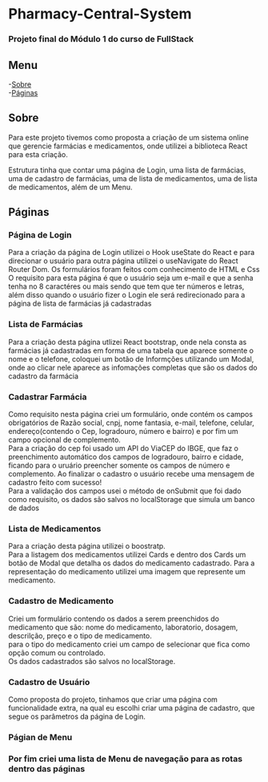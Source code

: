 # Pharmacy-Central-System

<h3> Projeto final do Módulo 1 do curso de FullStack</h3>

## Menu

-[Sobre](#Sobre) </br>
-[Páginas](#Páginas) </br>

## Sobre

<P>Para este projeto tivemos como proposta a criação de um sistema online que gerencie
farmácias e medicamentos, onde utilizei a biblioteca React para esta criação.</p>


<p> Estrutura tinha que contar uma página de Login, uma lista de farmácias, uma de cadastro de farmácias, 
uma de lista de medicamentos, uma de lista de medicamentos, além de um Menu.</p>

## Páginas

<h3> Página de Login</h3>
<p> Para a criação da página de Login utilizei o Hook useState do React e para direcionar o usuário para outra página
utilizei o useNavigate do React Router Dom. Os formulários foram feitos com conhecimento de HTML e Css</br>
O requisito para esta página é que o usuário seja um e-mail e que a senha tenha no 8 caractéres ou mais sendo 
que tem que ter números e letras, além disso quando o usuário fizer o Login ele será redirecionado para a página 
de lista de farmácias já cadastradas </p>

<h3>Lista de Farmácias</h3>
<p> Para a criação desta página utlizei React bootstrap, onde nela consta as farmácias já cadastradas
em forma de uma tabela que aparece somente o nome e o telefone, coloquei um botão de Informções utilizando um Modal, onde 
ao clicar nele aparece as infomações completas que são os dados do cadastro da farmácia</p>

<h3> Cadastrar Farmácia </h3>
<p> Como requisito nesta página criei um formulário, onde contém os campos obrigatórios de Razão social, cnpj, nome fantasia, e-mail, telefone,
celular, endereço(contendo o Cep, logradouro, número e bairro) e por fim um campo opcional de complemento. </br>
Para a criação do cep foi usado um API do ViaCEP do IBGE, que faz o preenchimento automático dos campos de logradouro, bairro e cidade, ficando 
para o uruário preencher somente os campos de número e complemento. Ao finalizar o cadastro o usuário recebe uma mensagem de cadastro feito com sucesso! </br>
Para a validação dos campos usei o método de onSubmit que foi dado como requisito, os dados são salvos no localStorage que simula um banco de dados</p>

<h3> Lista de Medicamentos</h3>
<p> Para a criação desta página utilizei o boostratp. </br>
Para a listagem dos medicamentos utilizei Cards e dentro dos Cards um botão de Modal que detalha os dados do medicamento cadastrado.
Para a representação do medicamento utilizei uma imagem que represente um medicamento.</p>

<h3> Cadastro de Medicamento</h3>
<p> Criei um formulário contendo os dados a serem preenchidos do medicamento que são: nome do medicamento, laboratorio, dosagem, descrilção, preço e o tipo de medicamento. </br>
para o tipo do medicamento criei um campo de selecionar que fica como opção comum ou controlado. </br>
Os dados cadastrados são salvos no localStorage.</p>

<h3> Cadastro de Usuário</h3>
<p>Como proposta do projeto, tinhamos que criar uma página com funcionalidade extra, na qual eu escolhi criar uma página de cadastro,
que segue os parâmetros da página de Login.</p>

<h3>Págian de  Menu <h3>
<p>Por fim criei uma lista de Menu de navegação para as rotas dentro das páginas </p>




